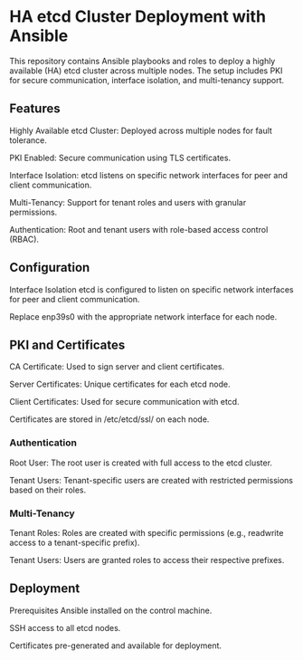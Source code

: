 # HA etcd Cluster Deployment with Ansible
This repository contains Ansible playbooks and roles to deploy a highly available (HA) etcd cluster across multiple nodes. The setup includes PKI for secure communication, interface isolation, and multi-tenancy support.

## Features
Highly Available etcd Cluster: Deployed across multiple nodes for fault tolerance.

PKI Enabled: Secure communication using TLS certificates.

Interface Isolation: etcd listens on specific network interfaces for peer and client communication.

Multi-Tenancy: Support for tenant roles and users with granular permissions.

Authentication: Root and tenant users with role-based access control (RBAC).

## Configuration
Interface Isolation
etcd is configured to listen on specific network interfaces for peer and client communication.

Replace enp39s0 with the appropriate network interface for each node.

## PKI and Certificates
CA Certificate: Used to sign server and client certificates.

Server Certificates: Unique certificates for each etcd node.

Client Certificates: Used for secure communication with etcd.

Certificates are stored in /etc/etcd/ssl/ on each node.

### Authentication
Root User: The root user is created with full access to the etcd cluster.

Tenant Users: Tenant-specific users are created with restricted permissions based on their roles.

### Multi-Tenancy
Tenant Roles: Roles are created with specific permissions (e.g., readwrite access to a tenant-specific prefix).

Tenant Users: Users are granted roles to access their respective prefixes.

## Deployment
Prerequisites
Ansible installed on the control machine.

SSH access to all etcd nodes.

Certificates pre-generated and available for deployment.